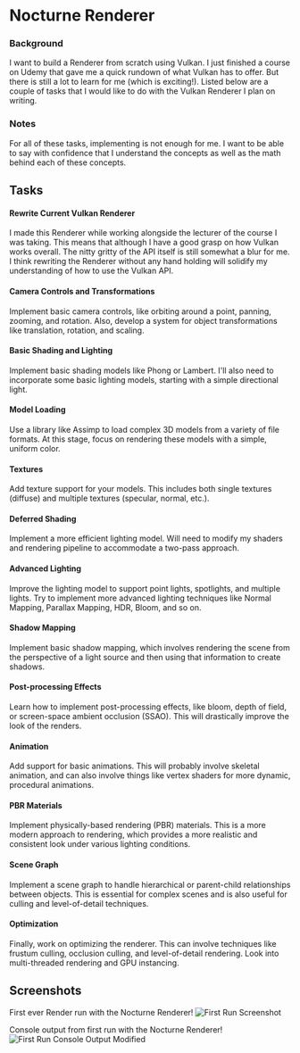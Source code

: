 # Nocturne Renderer
### Background
I want to build a Renderer from scratch using Vulkan. I just finished a course on Udemy that gave me a quick rundown of what Vulkan has to offer. But there is still a lot to learn for me (which is exciting!). Listed below are a couple of tasks that I would like to do with the Vulkan Renderer I plan on writing. 
### Notes
For all of these tasks, implementing is not enough for me. I want to be able to say with confidence that I understand the concepts as well as the math behind each of these concepts.

## Tasks
#### Rewrite Current Vulkan Renderer
I made this Renderer while working alongside the lecturer of the course I was taking. This means that although I have a good grasp on how Vulkan works overall. The nitty gritty of the API itself is still somewhat a blur for me. I think rewriting the Renderer without any hand holding will solidify my understanding of how to use the Vulkan API. 
#### Camera Controls and Transformations
Implement basic camera controls, like orbiting around a point, panning, zooming, and rotation. Also, develop a system for object transformations like translation, rotation, and scaling.
#### Basic Shading and Lighting
Implement basic shading models like Phong or Lambert. I'll also need to incorporate some basic lighting models, starting with a simple directional light.
#### Model Loading
Use a library like Assimp to load complex 3D models from a variety of file formats. At this stage, focus on rendering these models with a simple, uniform color.
#### Textures
Add texture support for your models. This includes both single textures (diffuse) and multiple textures (specular, normal, etc.).
#### Deferred Shading
Implement a more efficient lighting model. Will need to modify my shaders and rendering pipeline to accommodate a two-pass approach.
#### Advanced Lighting
Improve the lighting model to support point lights, spotlights, and multiple lights. Try to implement more advanced lighting techniques like Normal Mapping, Parallax Mapping, HDR, Bloom, and so on.
#### Shadow Mapping
Implement basic shadow mapping, which involves rendering the scene from the perspective of a light source and then using that information to create shadows.
#### Post-processing Effects
Learn how to implement post-processing effects, like bloom, depth of field, or screen-space ambient occlusion (SSAO). This will drastically improve the look of the renders.
#### Animation
Add support for basic animations. This will probably involve skeletal animation, and can also involve things like vertex shaders for more dynamic, procedural animations.
#### PBR Materials
Implement physically-based rendering (PBR) materials. This is a more modern approach to rendering, which provides a more realistic and consistent look under various lighting conditions.
#### Scene Graph
Implement a scene graph to handle hierarchical or parent-child relationships between objects. This is essential for complex scenes and is also useful for culling and level-of-detail techniques.
#### Optimization
Finally, work on optimizing the renderer. This can involve techniques like frustum culling, occlusion culling, and level-of-detail rendering. Look into multi-threaded rendering and GPU instancing.

## Screenshots

First ever Render run with the Nocturne Renderer!
![First Run Screenshot](https://github.com/CoolGuyRy/Nocturne-Renderer/assets/86322787/46bb09b0-04c9-45b2-956d-863b618a4a40)

Console output from first run with the Nocturne Renderer!
![First Run Console Output Modified](https://github.com/CoolGuyRy/Nocturne-Renderer/assets/86322787/1dd96993-80d2-43a5-a46d-e5203d5f96df)



